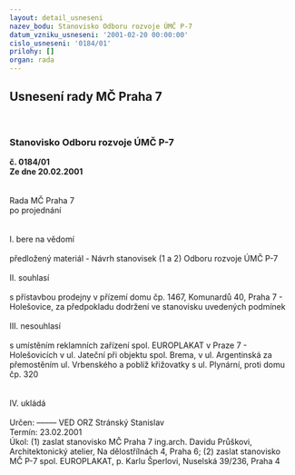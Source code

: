 ```yaml
---
layout: detail_usneseni
nazev_bodu: Stanovisko Odboru rozvoje ÚMČ P-7
datum_vzniku_usneseni: '2001-02-20 00:00:00'
cislo_usneseni: '0184/01'
prilohy: []
organ: rada
---
```

<div id="ucUsn_pList" class="usn">
	<span><h2>Usnesení rady MČ Praha 7 </h2>
<br></span><div class="standBody">
<span><h3>Stanovisko Odboru rozvoje ÚMČ P-7</h3></span><div class="center">
		<strong>č. 0184/01</strong><br>
	</div>
<div class="center">
		<strong>Ze dne 20.02.2001</strong><br><br>
	</div>
<br>Rada MČ Praha 7<br>po projednání<br><br><br>I.	bere na vědomí<br><br> předložený materiál - Návrh stanovisek (1 a 2) Odboru rozvoje ÚMČ P-7<br><br>II.	souhlasí <br><br>s přístavbou prodejny v přízemí domu čp. 1467, Komunardů 40, Praha 7 - Holešovice, za předpokladu dodržení ve stanovisku uvedených podmínek<br><br>III.	nesouhlasí<br><br>s umístěním reklamních zařízení spol. EUROPLAKAT v Praze 7 - Holešovicích v ul. Jateční při objektu spol. Brema, v ul. Argentinská za přemostěním ul. Vrbenského a poblíž křižovatky s ul. Plynární, proti domu čp. 320<br><br><br>IV.	ukládá <br><br> Určen:	–––––	VED ORZ  Stránský Stanislav<br>Termín: 23.02.2001<br>Úkol:	(1) zaslat stanovisko MČ Praha 7  ing.arch. Davidu Průškovi, Architektonický atelier, Na dělostřílnách 4, Praha 6; (2) zaslat stanovisko MČ P-7  spol. EUROPLAKAT, p. Karlu Šperlovi, Nuselská 39/236, Praha 4 <br>  <br>
</div>
</div>